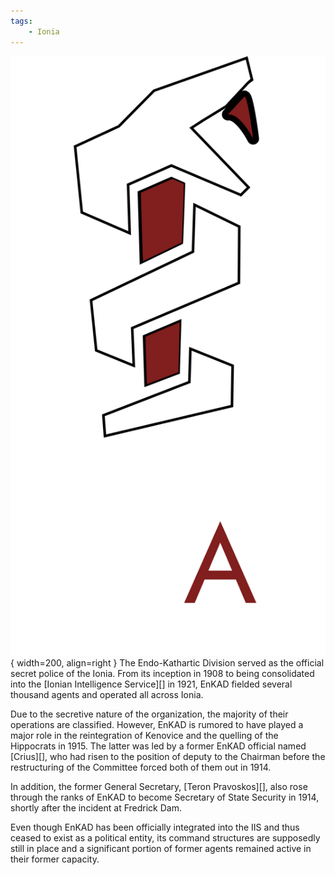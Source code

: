 ```yaml
---
tags:
    - Ionia
---
```


![EnKAD](../assets/organizations/EnKAD.png){ width=200, align=right }
The Endo-Kathartic Division served as the official secret police of the Ionia. From its inception in 1908 to being consolidated into the [Ionian Intelligence Service][] in 1921, EnKAD fielded several thousand agents and operated all across Ionia.

Due to the secretive nature of the organization, the majority of their operations are classified. However, EnKAD is rumored to have played a major role in the reintegration of Kenovice and the quelling of the Hippocrats in 1915. The latter was led by a former EnKAD official named [Crius][], who had risen to the position of deputy to the Chairman before the restructuring of the Committee forced both of them out in 1914.

In addition, the former General Secretary, [Teron Pravoskos][], also rose through the ranks of EnKAD to become Secretary of State Security in 1914, shortly after the incident at Fredrick Dam.

Even though EnKAD has been officially integrated into the IIS and thus ceased to exist as a political entity, its command structures are supposedly still in place and a significant portion of former agents remained active in their former capacity.